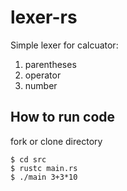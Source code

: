# lexer-rs 

Simple lexer for calcuator:  
   
   1. parentheses
   2. operator
   3. number 
  
## How to run code 
  
fork or clone directory  
  
```shell
$ cd src
$ rustc main.rs
$ ./main 3+3*10
```
